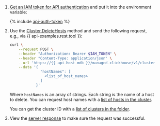 1. [Get an IAM token for API authentication](../../../../managed-clickhouse/api-ref/authentication.md) and put it into the environment variable:

    {% include [api-auth-token](../../api-auth-token.md) %}

1. Use the [Cluster.DeleteHosts](../../../../managed-clickhouse/api-ref/Cluster/deleteHosts.md) method and send the following request, e.g., via {{ api-examples.rest.tool }}:

    ```bash
    curl \
        --request POST \
        --header "Authorization: Bearer $IAM_TOKEN" \
        --header "Content-Type: application/json" \
        --url 'https://{{ api-host-mdb }}/managed-clickhouse/v1/clusters/<cluster_ID>/hosts:batchDelete' \
        --data '{
                  "hostNames": [
                    <list_of_host_names>
                  ]
                }'
    ```

    Where `hostNames` is an array of strings. Each string is the name of a host to delete. You can request host names with a [list of hosts in the cluster](#list-hosts).

    You can get the cluster ID with a [list of clusters in the folder](../../../../managed-clickhouse/operations/cluster-list.md#list-clusters).

1. View the [server response](../../../../managed-clickhouse/api-ref/Cluster/deleteHosts.md#yandex.cloud.operation.Operation) to make sure the request was successful.
